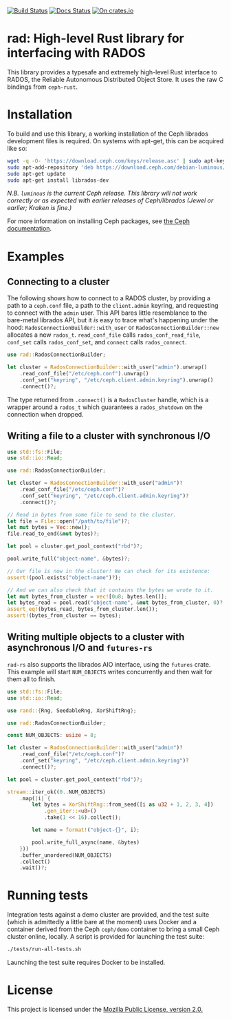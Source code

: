 [![Build Status](https://travis-ci.org/sdleffler/rad-rs.svg?branch=master)](https://travis-ci.org/sdleffler/rad-rs)
[![Docs Status](https://docs.rs/rad/badge.svg)](https://docs.rs/rad)
[![On crates.io](https://img.shields.io/crates/v/rad.svg)](https://crates.io/crates/rad)

# rad: High-level Rust library for interfacing with RADOS

This library provides a typesafe and extremely high-level Rust interface to
RADOS, the Reliable Autonomous Distributed Object Store. It uses the raw C
bindings from `ceph-rust`.

# Installation

To build and use this library, a working installation of the Ceph librados
development files is required. On systems with apt-get, this can be acquired
like so:

```bash
wget -q -O- 'https://download.ceph.com/keys/release.asc' | sudo apt-key add -
sudo apt-add-repository 'deb https://download.ceph.com/debian-luminous/ `lsb_release -sc` main'
sudo apt-get update
sudo apt-get install librados-dev
```

*N.B. `luminous` is the current Ceph release. This library will not work
correctly or as expected with earlier releases of Ceph/librados (Jewel or
earlier; Kraken is fine.)*

For more information on installing Ceph packages, see [the Ceph documentation](http://docs.ceph.com/docs/master/install/get-packages/).

# Examples

## Connecting to a cluster

The following shows how to connect to a RADOS cluster, by providing a path to a
`ceph.conf` file, a path to the `client.admin` keyring, and requesting to
connect with the `admin` user. This API bares little resemblance to the
bare-metal librados API, but it *is* easy to trace what's happening under the
hood: `RadosConnectionBuilder::with_user` or `RadosConnectionBuilder::new`
allocates a new `rados_t`. `read_conf_file` calls `rados_conf_read_file`,
`conf_set` calls `rados_conf_set`, and `connect` calls `rados_connect`.

```rust
use rad::RadosConnectionBuilder;

let cluster = RadosConnectionBuilder::with_user("admin").unwrap()
    .read_conf_file("/etc/ceph.conf").unwrap()
    .conf_set("keyring", "/etc/ceph.client.admin.keyring").unwrap()
    .connect()?;
```

The type returned from `.connect()` is a `RadosCluster` handle, which is a wrapper around a `rados_t` which guarantees a `rados_shutdown` on the connection when dropped.

## Writing a file to a cluster with synchronous I/O

```rust
use std::fs::File;
use std::io::Read;

use rad::RadosConnectionBuilder;

let cluster = RadosConnectionBuilder::with_user("admin")?
    .read_conf_file("/etc/ceph.conf")?
    .conf_set("keyring", "/etc/ceph.client.admin.keyring")?
    .connect()?;

// Read in bytes from some file to send to the cluster.
let file = File::open("/path/to/file")?;
let mut bytes = Vec::new();
file.read_to_end(&mut bytes)?;

let pool = cluster.get_pool_context("rbd")?;

pool.write_full("object-name", &bytes)?;

// Our file is now in the cluster! We can check for its existence:
assert!(pool.exists("object-name")?);

// And we can also check that it contains the bytes we wrote to it.
let mut bytes_from_cluster = vec![0u8; bytes.len()];
let bytes_read = pool.read("object-name", &mut bytes_from_cluster, 0)?;
assert_eq!(bytes_read, bytes_from_cluster.len());
assert!(bytes_from_cluster == bytes);
```

## Writing multiple objects to a cluster with asynchronous I/O and `futures-rs`

`rad-rs` also supports the librados AIO interface, using the `futures` crate.
This example will start `NUM_OBJECTS` writes concurrently and then wait for
them all to finish.

```rust
use std::fs::File;
use std::io::Read;

use rand::{Rng, SeedableRng, XorShiftRng};

use rad::RadosConnectionBuilder;

const NUM_OBJECTS: usize = 8;

let cluster = RadosConnectionBuilder::with_user("admin")?
    .read_conf_file("/etc/ceph.conf")?
    .conf_set("keyring", "/etc/ceph.client.admin.keyring")?
    .connect()?;

let pool = cluster.get_pool_context("rbd")?;

stream::iter_ok((0..NUM_OBJECTS)
    .map(|i| {
        let bytes = XorShiftRng::from_seed([i as u32 + 1, 2, 3, 4])
            .gen_iter::<u8>()
            .take(1 << 16).collect();

        let name = format!("object-{}", i);

        pool.write_full_async(name, &bytes)
    }))
    .buffer_unordered(NUM_OBJECTS)
    .collect()
    .wait()?;
```

# Running tests

Integration tests against a demo cluster are provided, and the test suite
(which is admittedly a little bare at the moment) uses Docker and a container
derived from the Ceph `ceph/demo` container to bring a small Ceph cluster
online, locally. A script is provided for launching the test suite:

```sh
./tests/run-all-tests.sh
```

Launching the test suite requires Docker to be installed.

# License

This project is licensed under the [Mozilla Public License, version 2.0.](https://www.mozilla.org/en-US/MPL/2.0/)
